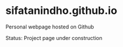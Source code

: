 # sifatanindho.github.io
Personal webpage hosted on Github

Status:
Project page under construction
